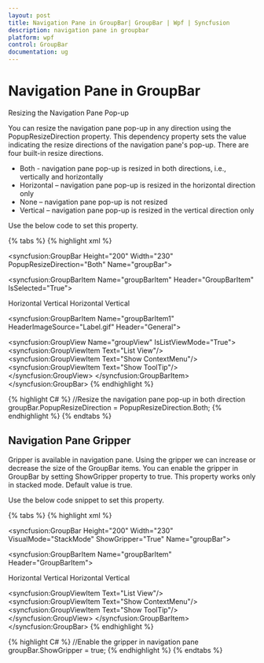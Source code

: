 ```yaml
---
layout: post
title: Navigation Pane in GroupBar| GroupBar | Wpf | Syncfusion
description: navigation pane in groupbar
platform: wpf
control: GroupBar
documentation: ug
---
```


# Navigation Pane in GroupBar

Resizing the Navigation Pane Pop-up

You can resize the navigation pane pop-up in any direction using the PopupResizeDirection property. This dependency property sets the value indicating the resize directions of the navigation pane's pop-up. There are four built-in resize directions.

* Both - navigation pane pop-up is resized in both directions, i.e., vertically and horizontally
* Horizontal – navigation pane pop-up is resized in the horizontal direction only
* None – navigation pane pop-up is not resized
* Vertical – navigation pane pop-up is resized in the vertical direction only

Use the below code to set this property.


{% tabs %}
{% highlight xml %}
<!-- Adding GroupBar -->
<syncfusion:GroupBar Height="200" Width="230" PopupResizeDirection="Both" Name="groupBar">  
<!-- Adding GroupBarItem --> 
 <syncfusion:GroupBarItem Name="groupBarItem" Header="GroupBarItem" IsSelected="True">
 <!-- Adding content for GroupBar item using panel --> 
 <StackPanel Orientation="Vertical">   
 <TextBlock Text="GroupBar Orientation" Margin="4,4,2,2"/>   
 <RadioButton IsChecked="True" Margin="4,2,2,2">Horizontal</RadioButton> 
 <RadioButton Margin="4,2,2,2">Vertical</RadioButton>  
 <TextBlock Text="GroupView Orientation" Margin="4,4,2,2"/>
 <RadioButton Margin="4,2,2,2">Horizontal</RadioButton>    
 <RadioButton IsChecked="True" Margin="4,2,2,2">Vertical</RadioButton>  
 </StackPanel> 
 </syncfusion:GroupBarItem>  
 
 <!-- Adding GroupBarItem --> 
 <syncfusion:GroupBarItem Name="groupBarItem1" HeaderImageSource="Label.gif" Header="General">  
 <!-- Adding content for GroupBar item using GroupView -->  
 <syncfusion:GroupView Name="groupView" IsListViewMode="True"> 
 <syncfusion:GroupViewItem Text="List View"/>     
 <syncfusion:GroupViewItem Text="Show ContextMenu"/>    
 <syncfusion:GroupViewItem Text="Show ToolTip"/> 
 </syncfusion:GroupView> 
 </syncfusion:GroupBarItem>
 </syncfusion:GroupBar>
 {% endhighlight %}

{% highlight C# %}
//Resize the navigation pane pop-up in both direction
groupBar.PopupResizeDirection = PopupResizeDirection.Both;
{% endhighlight %}
{% endtabs %}


## Navigation Pane Gripper

Gripper is available in navigation pane. Using the gripper we can increase or decrease the size of the GroupBar items. You can enable the gripper in GroupBar by setting ShowGripper property to true. This property works only in stacked mode. Default value is true.

Use the below code snippet to set this property.


{% tabs %}
{% highlight xml %}
<!-- Adding GroupBar -->
<syncfusion:GroupBar Height="200" Width="230" VisualMode="StackMode" ShowGripper="True" Name="groupBar">
  <!-- Adding GroupBarItem --> 
  <syncfusion:GroupBarItem Name="groupBarItem" Header="GroupBarItem">   
  <!-- Adding content for GroupBar item using panel --> 
  <StackPanel Orientation="Vertical">   
  <TextBlock Text="GroupBar Orientation" Margin="4,4,2,2"/>   
  <RadioButton IsChecked="True" Margin="4,2,2,2">Horizontal</RadioButton>     
  <RadioButton Margin="4,2,2,2">Vertical</RadioButton>  
  <TextBlock Text="GroupView Orientation" Margin="4,4,2,2"/>   
  <RadioButton Margin="4,2,2,2">Horizontal
  </RadioButton>     
  <RadioButton IsChecked="True" Margin="4,2,2,2">Vertical</RadioButton>  
  </StackPanel> 
  </syncfusion:GroupBarItem> 
  <!-- Adding GroupBarItem --> 
  <syncfusion:GroupBarItem Name="groupBarItem1" HeaderImageSource="Label.gif" Header="General"> 
  <!-- Adding content for GroupBar item using GroupView -->  
  <syncfusion:GroupView Name="groupView" IsListViewMode="True"> 

  <syncfusion:GroupViewItem Text="List View"/>   
  <syncfusion:GroupViewItem Text="Show ContextMenu"/>    
  <syncfusion:GroupViewItem Text="Show ToolTip"/>  
  </syncfusion:GroupView> 
  </syncfusion:GroupBarItem>
  </syncfusion:GroupBar>
  {% endhighlight %}

{% highlight C# %}
//Enable the gripper in navigation pane
groupBar.ShowGripper = true;
{% endhighlight %} 
{% endtabs %}


